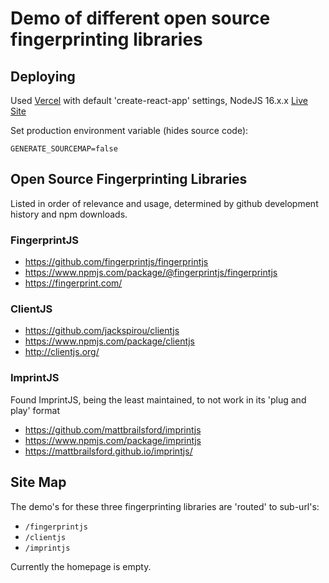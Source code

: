 # Demo of different open source fingerprinting libraries

## Deploying

Used [Vercel](https://vercel.com/) with default 'create-react-app' settings, NodeJS 16.x.x
[Live Site](https://fingerprint-react-demo.vercel.app/)

Set production environment variable (hides source code):

```text
GENERATE_SOURCEMAP=false
```

## Open Source Fingerprinting Libraries

Listed in order of relevance and usage, determined by github development history and npm downloads.

### FingerprintJS

- https://github.com/fingerprintjs/fingerprintjs
- https://www.npmjs.com/package/@fingerprintjs/fingerprintjs
- https://fingerprint.com/

### ClientJS

- https://github.com/jackspirou/clientjs
- https://www.npmjs.com/package/clientjs
- http://clientjs.org/

### ImprintJS

Found ImprintJS, being the least maintained, to not work in its 'plug and play' format

- https://github.com/mattbrailsford/imprintjs
- https://www.npmjs.com/package/imprintjs
- https://mattbrailsford.github.io/imprintjs/

## Site Map

The demo's for these three fingerprinting libraries are 'routed' to sub-url's:

- `/fingerprintjs`
- `/clientjs`
- `/imprintjs`

Currently the homepage is empty.
